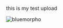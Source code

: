 

this is my test upload

![bluemorpho](https://haydensanimalfacts.files.wordpress.com/2015/12/blue-morpho-butterfly.jpg)
